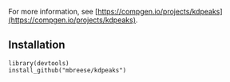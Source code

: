 For more information, see [https://compgen.io/projects/kdpeaks](https://compgen.io/projects/kdpeaks).

## Installation

    library(devtools)
    install_github("mbreese/kdpeaks")
